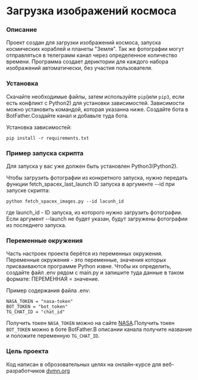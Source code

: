 # Загрузка изображений космоса

### Описание

Проект создан для загрузки изображений космоса, запуска космических кораблей и планеты "Земля".
Так же фотографии могут отправляться в телеграмм канал через определенное количество времени.
Программа создает дериктории для каждого набора изображений автоматически, без участия пользователя.

### Установка

Скачайте необходимые файлы, затем используйте `pip`(или `pip3`, если есть конфликт с Python2) для установки зависимостей.
Зависимости можно установить командой, которая указанна ниже.
Создайте бота в BotFather.Создайте канал и добавьте туда бота.

Установка зависимостей:

``pip install -r requirements.txt``

### Пример запуска скрипта

Для запуска у вас уже должен быть установлен Python3(Python2).

Чтобы загрузить фотографии из конкретного запуска, нужно передать функции 
fetch_spacex_last_launch ID запуска в аргументе --id при запуске скрипта:

``python fetch_spacex_images.py --id lacunh_id``

где launch_id - ID запуска, из которого нужно загрузить фотографии. Если аргумент --launch не будет указан, 
будут загружены фотографии из последнего запуска.

### Переменные окружения

Часть настроек проекта берётся из переменных окружения. Переменные окружения - это переменные,
значения которых присваиваются программе Python извне. Чтобы их определить, создайте файл .env рядом с
main.ру и запишите туда данные в таком формате: ПЕРЕМЕННАЯ = значение.

Пример содержания файла .env:


```
NASA_TOKEN = "nasa-token"
BOT_TOKEN = "bot_token"
TG_CHAT_ID = "chat_id"
```
Получить токен `NASA_TOKEN` можно на сайте [NASA](https://api.nasa.gov/).Получить токен `BOT_TOKEN` 
можно в боте BotFather.В описании канала получите название и положите переменную `TG_CHAT_ID`.

### Цель проекта

Код написан в оброзовательных целях на онлайн-курсе для веб-разработчиков [dvmn.org](dvmn.org)
